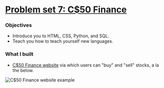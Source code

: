 # [Problem set 7: C$50 Finance](http://docs.cs50.net/2017/x/psets/7/pset7.html)

### Objectives
+ Introduce you to HTML, CSS, Python, and SQL.
+ Teach you how to teach yourself new languages.

### What I built
+ [C$50 Finance website](https://github.com/mkczarkowski/harvard-cs50/tree/master/pset7/finance) via which users can "buy" and "sell" stocks, a la the below.

![C$50 Finance website example](https://i.imgur.com/wL0CPB6.png)